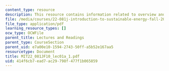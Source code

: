 ```yaml
---
content_type: resource
description: This resource contains information related to overview and administration.
file: /media/courses/22-081j-introduction-to-sustainable-energy-fall-2010/414f6cb7ead7ac29798f477f1b065859_MIT22_081JF10_lec01a_1.pdf
file_type: application/pdf
learning_resource_types: []
ocw_type: OCWFile
parent_title: Lectures and Readings
parent_type: CourseSection
parent_uid: e7a00e10-1594-2743-50ff-a5b52e167aa5
resourcetype: Document
title: MIT22_081JF10_lec01a_1.pdf
uid: 414f6cb7-ead7-ac29-798f-477f1b065859
---
```

